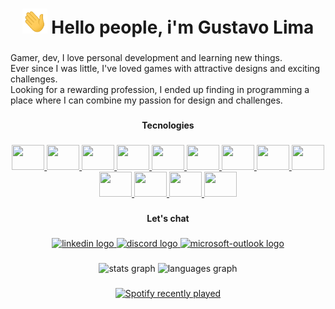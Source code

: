 <h1 align="center">
   <img src="/wave.gif" width="40" height="40">
   Hello people, i'm Gustavo Lima
</h1>

###

<p align="left">
   
   Gamer, dev, I love personal development and learning new things.<br>Ever since I was little, I've loved games with attractive designs and exciting challenges.<br>Looking for a rewarding profession, I ended up finding in programming a place where I can combine my passion for design and challenges.</p>

###

<h4 align="center">Tecnologies</h4>

###

<div align="center">
  <a href="https://developer.mozilla.org/pt-BR/docs/Web/JavaScript">
    <img src="https://cdn.jsdelivr.net/gh/devicons/devicon/icons/javascript/javascript-original.svg" height="40" width="52">
</a>

<a href="https://www.typescriptlang.org/">
    <img src="https://cdn.jsdelivr.net/gh/devicons/devicon/icons/typescript/typescript-original.svg" height="40" width="52">
</a>

<a href="https://pt-br.reactjs.org/">
    <img src="https://cdn.jsdelivr.net/gh/devicons/devicon/icons/react/react-original.svg" height="40" width="52">
</a>

<a href="https://jestjs.io/pt-BR/">
    <img src="https://cdn.jsdelivr.net/gh/devicons/devicon/icons/jest/jest-plain.svg" height="40" width="52">
</a>

<a href="https://storybook.js.org/">
    <img src="https://cdn.jsdelivr.net/gh/devicons/devicon/icons/storybook/storybook-original.svg" height="40" width="52">
</a>

<a href="https://getbootstrap.com/">
    <img src="https://cdn.jsdelivr.net/gh/devicons/devicon/icons/bootstrap/bootstrap-original.svg" height="40" width="52">
</a>

<a href="https://developer.mozilla.org/pt-BR/docs/Web/CSS">
    <img src="https://cdn.jsdelivr.net/gh/devicons/devicon/icons/css3/css3-original.svg" height="40" width="52">
</a>

<a href="https://git-scm.com/">
    <img src="https://cdn.jsdelivr.net/gh/devicons/devicon/icons/git/git-original.svg" height="40" width="52">
</a>

<a href="https://developer.mozilla.org/en-US/docs/Glossary/HTML5/">
    <img src="https://cdn.jsdelivr.net/gh/devicons/devicon/icons/html5/html5-original.svg" height="40" width="52">
</a>

<a href="https://lesscss.org/">
    <img src="https://cdn.jsdelivr.net/gh/devicons/devicon/icons/less/less-plain-wordmark.svg" height="40" width="52">
</a>

<a href="https://redux.js.org/">
    <img src="https://cdn.jsdelivr.net/gh/devicons/devicon/icons/redux/redux-original.svg" height="40" width="52">
</a>

<a href="https://sass-lang.com/">
    <img src="https://cdn.jsdelivr.net/gh/devicons/devicon/icons/sass/sass-original.svg" height="40" width="52">
</a>
   
<a href="https://reactnative.dev/">
    <img src="https://cdn.jsdelivr.net/gh/devicons/devicon/icons/react/react-original.svg" height="40" width="52">
</a>

</div>

###

<h4 align="center">Let's chat</h4>

###

<div align="center">
  <a href="https://www.linkedin.com/in/gustavo-lima-44b425b1/" target="_blank">
    <img src="https://raw.githubusercontent.com/maurodesouza/profile-readme-generator/master/src/assets/icons/social/linkedin/default.svg" width="52" height="40" alt="linkedin logo"  />
  </a>
  <a href="https://discordapp.com/users/476933700144070658" target="_blank">
    <img src="https://raw.githubusercontent.com/maurodesouza/profile-readme-generator/master/src/assets/icons/social/discord/default.svg" width="52" height="40" alt="discord logo"  />
  </a>
  <a href="mailto:gustavo.it@outlook.com" target="_blank">
    <img src="https://raw.githubusercontent.com/maurodesouza/profile-readme-generator/master/src/assets/icons/social/microsoft-outlook/default.svg" width="52" height="40" alt="microsoft-outlook logo"  />
  </a>
</div>

###

<div align="center">
  <img src="https://github-readme-stats.vercel.app/api?hide_title=false&hide_rank=false&show_icons=true&include_all_commits=true&count_private=true&disable_animations=false&theme=dark&locale=en&hide_border=false&username=risingus" height="150" alt="stats graph"  />
  <img src="https://github-readme-stats.vercel.app/api/top-langs?locale=en&hide_title=false&layout=compact&card_width=320&langs_count=5&theme=dark&hide_border=false&username=risingus" height="150" alt="languages graph"  />
</div>

###

<div align="center">
  <a href="https://open.spotify.com/user/12184459136">
    <img src="https://spotify-recently-played-readme.vercel.app/api?user=12184459136" alt="Spotify recently played"  />
  </a>
</div>

###
